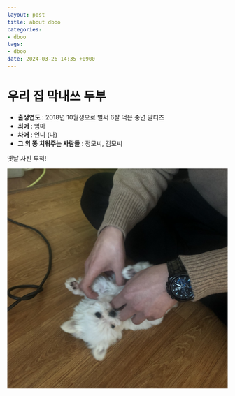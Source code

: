 ```yaml
---
layout: post
title: about dboo
categories:
- dboo
tags:
- dboo
date: 2024-03-26 14:35 +0900
---
```

# 우리 집 막내쓰 **두부**

- **출생연도** : 2018년 10월생으로 벌써 6살 먹은 중년 말티즈
- **최애** : 엄마
- **차애** : 언니 (나)
- **그 외 똥 치워주는 사람들** : 정모씨, 김모씨

옛날 사진 투척!

![my dboo](/assets/dboo.jpeg)